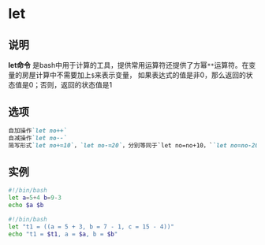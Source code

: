 # **let**

## 说明

**let命令** 是bash中用于计算的工具，提供常用运算符还提供了方幂`**`运算符。在变量的房屋计算中不需要加上`$`来表示变量，
如果表达式的值是非0，那么返回的状态值是0；否则，返回的状态值是1

## 选项

```markdown
自加操作`let no++`  
自减操作`let no--`  
简写形式`let no+=10`，`let no-=20`，分别等同于`let no=no+10，``let no=no-20`
```

## 实例

```bash
#!/bin/bash
let a=5+4 b=9-3
echo $a $b

#!/bin/bash
let "t1 = ((a = 5 + 3, b = 7 - 1, c = 15 - 4))"
echo "t1 = $t1, a = $a, b = $b"
```



